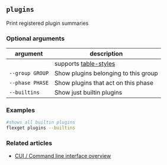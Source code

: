 ## `plugins`
Print registered plugin summaries

### Optional arguments
| argument | description |
| --- | --- |
||supports [table-styles](/CLI/--table-styles)|
| `--group GROUP` | Show plugins belonging to this group |
| `--phase PHASE` | Show plugins that act on this phase |
| `--builtins` | Show just builtin plugins |

### Examples
```bash
#shows all builtin plugins
flexget plugins --builtins
```

### Related articles
* [CUI / Command line interface overview](/CLI)